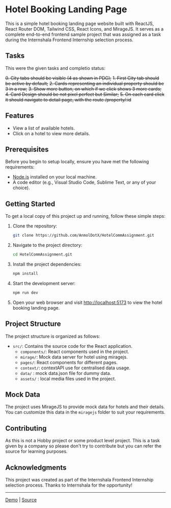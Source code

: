 # Hotel Booking Landing Page

This is a simple hotel booking landing page website built with ReactJS, React Router DOM, Tailwind CSS, React Icons, and MirageJS. It serves as a complete end-to-end frontend sample project that was assigned as a task during the Internshala Frontend Internship selection process.

## Tasks

This were the given tasks and completio status: 

~~0. City tabs should be visible (4 as shown in PDG);~~
~~1. First City tab should be active by default;~~
~~2. Cards representing an individual property should be 3 in a row;~~
~~3. Show more button, on which if we click shows 3 more cards;~~
~~4. Card Design should be not pixel perfect but Similar;~~
~~5. On each card click it should navigate to detail page, with the route /property/:id~~

## Features

- View a list of available hotels.
- Click on a hotel to view more details.

## Prerequisites

Before you begin to setup locally, ensure you have met the following requirements:

- [Node.js](https://nodejs.org/) installed on your local machine.
- A code editor (e.g., Visual Studio Code, Sublime Text, or any of your choice).

## Getting Started

To get a local copy of this project up and running, follow these simple steps:

1. Clone the repository:

   ```bash
   git clone https://github.com/AnmolDotX/HotelCommAssignment.git
   ```

2. Navigate to the project directory:

   ```bash
   cd HotelCommAssignment.git
   ```

3. Install the project dependencies:

   ```bash
   npm install
   ```

4. Start the development server:

   ```bash
   npm run dev
   ```

5. Open your web browser and visit [http://localhost:5173](http://localhost:5173) to view the hotel booking landing page.

## Project Structure

The project structure is organized as follows:

- `src/`: Contains the source code for the React application.
  - `components/`: React components used in the project.
  - `mirage/`: Mock data server for hotel using miragejs.
  - `pages/`: React components for different pages.
  - `context/`: contextAPI use for centralised data usage.
  - `data/` : mock data.json file for dummy data.
  - `assets/` : local media files used in the project.

## Mock Data

The project uses MirageJS to provide mock data for hotels and their details. You can customize this data in the `miragejs` folder to suit your requirements.

## Contributing

As this is not a Hobby project or some product level project. This is a task given by a company so please don't try to contribute but you can refer the source for learning purposes.

## Acknowledgments

This project was created as part of the Internshala Frontend Internship selection process. Thanks to Internshala for the opportunity!

---

[Demo](https://hotelcomm.netlify.app/) | [Source](https://github.com/yourusername/hotel-booking-landing-page/issues)